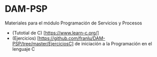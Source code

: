 # DAM-PSP
Materiales para el módulo Programación de Servicios y Procesos


* (Tutotial de C) [https://www.learn-c.org/]
* (Ejercicios) [https://github.com/franlu/DAM-PSP/tree/master/EjerciciosC] de iniciación a la Programación en el lenguaje C
